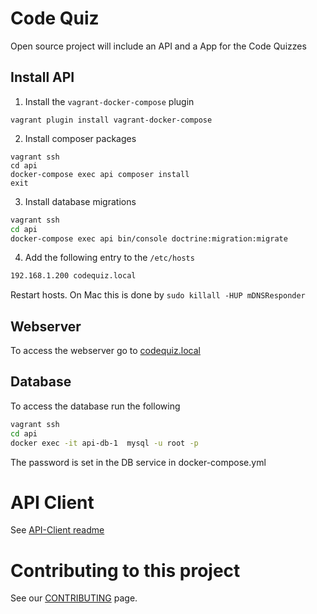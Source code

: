 # Code Quiz
Open source project will include an API and a App for the Code Quizzes


## Install API

1. Install the `vagrant-docker-compose` plugin

```
vagrant plugin install vagrant-docker-compose
```

2. Install composer packages

```
vagrant ssh
cd api
docker-compose exec api composer install
exit
```

3. Install database migrations
```bash
vagrant ssh
cd api
docker-compose exec api bin/console doctrine:migration:migrate
```
4. Add the following entry to the `/etc/hosts`

```bash
192.168.1.200 codequiz.local
```

Restart hosts.  On Mac this is done by `sudo killall -HUP mDNSResponder`

## Webserver
To access the webserver go to [codequiz.local](http://codequiz.local)

## Database
To access the database run the following
```bash
vagrant ssh
cd api
docker exec -it api-db-1  mysql -u root -p
```
The password is set in the DB service in docker-compose.yml

# API Client

See [API-Client readme](api-client/README.md)

# Contributing to this project
See our [CONTRIBUTING](CONTRIBUTING.md) page.
